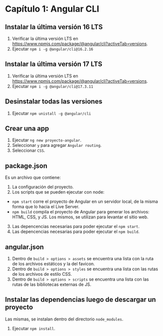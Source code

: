 # Capítulo 1: Angular CLI

## Instalar la última versión 16 LTS

1. Verificar la última versión LTS en https://www.npmjs.com/package/@angular/cli?activeTab=versions.
2. Ejecutar `npm i -g @angular/cli@16.2.16`

## Instalar la última versión 17 LTS

1. Verificar la última versión LTS en https://www.npmjs.com/package/@angular/cli?activeTab=versions.
2. Ejecutar `npm i -g @angular/cli@17.3.11`

## Desinstalar todas las versiones

1. Ejecutar `npm unistall -g @angular/cli`

## Crear una app

1. Ejecutar `ng new proyecto-angular`.
2. Seleccionar `y` para agregar `Angular routing`.
3. Seleccionar `CSS`.

## package.json

Es un archivo que contiene:

1. La configuración del proyecto.
2. Los scripts que se pueden ejecutar con node:

- `npm start` corre el proyecto de Angular en un servidor local, de la misma forma que lo hacia el Live Server.
- `npm build` compila el proyecto de Angular para generar los archivos: HTML, CSS, y JS. Los mismos, se utilizan para levantar el sitio web.

3. Las depencencias necesarias para poder ejecutar el `npm start`.
4. Las depencencias necesarias para poder ejecutar el `npm build`.

## angular.json

1. Dentro de `build > options > assets` se encuentra una lista con la ruta de los archivos estáticos y la del favicon.
2. Dentro de `build > options > styles` se encuentra una lista con las rutas de los archivos de estilo CSS.
3. Dentro de `build > options > scripts` se encuentra una lista con las rutas de las bibliotecas externas de JS.

## Instalar las dependencias luego de descargar un proyecto

Las mismas, se instalan dentro del directorio `node_modules`.

1. Ejecutar `npm install`.
